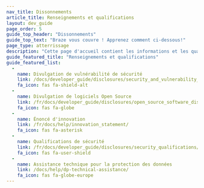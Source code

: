 ```yaml
---
nav_title: Dissonnements
article_title: Renseignements et qualifications
layout: dev_guide
page_order: 5
guide_top_header: "Dissonnements"
guide_top_text: "Braze vous couvre ! Apprenez comment ci-dessous!"
page_type: atterrissage
description: "Cette page d'accueil contient les informations et les qualifications de Brase."
guide_featured_title: "Renseignements et qualifications"
guide_featured_list:
  - 
    name: Divulgation de vulnérabilité de sécurité
    link: /docs/developer_guide/disclosures/security_and_vulnerability_disclosure/
    fa_icon: fas fa-shield-alt
  - 
    name: Divulgation de logiciels Open Source
    link: /fr/docs/developer_guide/disclosures/open_source_software_disclosure/
    fa_icon: fas fa-globe
  - 
    name: Énoncé d'innovation
    link: /fr/docs/help/innovation_statement/
    fa_icon: fas fa-asterisk
  - 
    name: Qualifications de sécurité
    link: /fr/docs/developer_guide/disclosures/security_qualifications/
    fa_icon: fas fa-user-shield
  - 
    name: Assistance technique pour la protection des données
    link: /docs/help/dp-technical-assistance/
    fa_icon: fas fa-globe-europe
---
```


